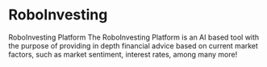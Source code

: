 # RoboInvesting
RoboInvesting Platform
The RoboInvesting Platform is an AI based tool with the purpose of providing in depth financial advice based on current market factors, such as market sentiment, interest rates, among many more!
